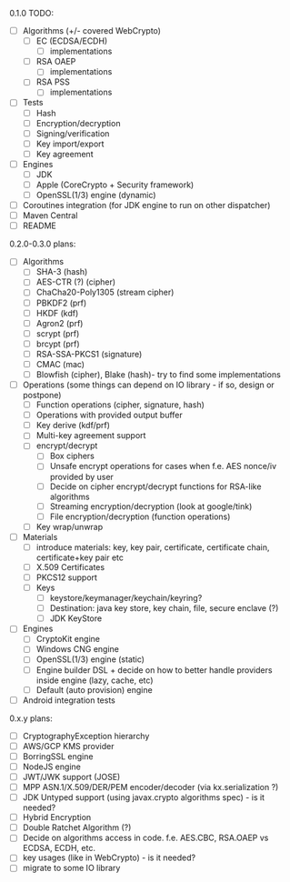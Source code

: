0.1.0 TODO:

* [ ] Algorithms (+/- covered WebCrypto)
    * [ ] EC (ECDSA/ECDH)
        * [ ] implementations
    * [ ] RSA OAEP
        * [ ] implementations
    * [ ] RSA PSS
        * [ ] implementations
* [ ] Tests
    * [ ] Hash
    * [ ] Encryption/decryption
    * [ ] Signing/verification
    * [ ] Key import/export
    * [ ] Key agreement
* [ ] Engines
    * [ ] JDK
    * [ ] Apple (CoreCrypto + Security framework)
    * [ ] OpenSSL(1/3) engine (dynamic)
* [ ] Coroutines integration (for JDK engine to run on other dispatcher)
* [ ] Maven Central
* [ ] README

0.2.0-0.3.0 plans:

* [ ] Algorithms
    * [ ] SHA-3 (hash)
    * [ ] AES-CTR (?) (cipher)
    * [ ] ChaCha20-Poly1305 (stream cipher)
    * [ ] PBKDF2 (prf)
    * [ ] HKDF (kdf)
    * [ ] Agron2 (prf)
    * [ ] scrypt (prf)
    * [ ] brcypt (prf)
    * [ ] RSA-SSA-PKCS1 (signature)
    * [ ] CMAC (mac)
    * [ ] Blowfish (cipher), Blake (hash)- try to find some implementations
* [ ] Operations (some things can depend on IO library - if so, design or postpone)
    * [ ] Function operations (cipher, signature, hash)
    * [ ] Operations with provided output buffer
    * [ ] Key derive (kdf/prf)
    * [ ] Multi-key agreement support
    * [ ] encrypt/decrypt
        * [ ] Box ciphers
        * [ ] Unsafe encrypt operations for cases when f.e. AES nonce/iv provided by user
        * [ ] Decide on cipher encrypt/decrypt functions for RSA-like algorithms
        * [ ] Streaming encryption/decryption (look at google/tink)
        * [ ] File encryption/decryption (function operations)
    * [ ] Key wrap/unwrap
* [ ] Materials
    * [ ] introduce materials: key, key pair, certificate, certificate chain, certificate+key pair etc
    * [ ] X.509 Certificates
    * [ ] PKCS12 support
    * [ ] Keys
        * [ ] keystore/keymanager/keychain/keyring?
        * [ ] Destination: java key store, key chain, file, secure enclave (?)
        * [ ] JDK KeyStore
* [ ] Engines
    * [ ] CryptoKit engine
    * [ ] Windows CNG engine
    * [ ] OpenSSL(1/3) engine (static)
    * [ ] Engine builder DSL + decide on how to better handle providers inside engine (lazy, cache, etc)
    * [ ] Default (auto provision) engine
* [ ] Android integration tests

0.x.y plans:

* [ ] CryptographyException hierarchy
* [ ] AWS/GCP KMS provider
* [ ] BorringSSL engine
* [ ] NodeJS engine
* [ ] JWT/JWK support (JOSE)
* [ ] MPP ASN.1/X.509/DER/PEM encoder/decoder (via kx.serialization ?)
* [ ] JDK Untyped support (using javax.crypto algorithms spec) - is it needed?
* [ ] Hybrid Encryption
* [ ] Double Ratchet Algorithm (?)
* [ ] Decide on algorithms access in code. f.e. AES.CBC, RSA.OAEP vs ECDSA, ECDH, etc.
* [ ] key usages (like in WebCrypto) - is it needed?
* [ ] migrate to some IO library
